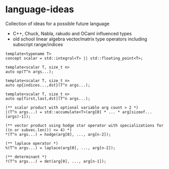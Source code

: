 # language-ideas
Collection of ideas for a possible future language

- C++, Chuck, Nabla, rakudo and OCaml influenced types
- old school linear algebra vector/matrix type operators including subscript range/indices

```perl6
template<typename T>
concept scalar = std::integral<T> || std::floating_point<T>;

template<scalar T, size_t n>
auto op(T^n args...);

template<scalar T, size_t n>
auto op{indices...,dst}(T^n args...);

template<scalar T, size_t n>
auto op[first,last,dst](T^n args...);

(** scalar product with optional variable arg count > 2 *)
|(T^n args...) = std::accumulate<T>(arg[0] * ... * arg[sizeof...(args)-1]);

(** vector product using hodge star operator with specializations for ((n or subvec.len()) <= 4) *)
*(T^n args...) = hodge(arg[0], ..., arg[n-2]); 

(** laplace operator *)
%(T^n args...) = laplace(arg[0], ..., arg[n-2]);

(** determinant *)
?(T^n args...) = det(arg[0], ..., arg[n-1]);
```
